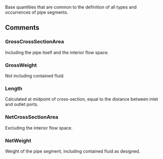 Base quantities that are common to the definition of all types and occurrences of pipe segments.

<!-- end of short definition -->



## Comments

### GrossCrossSectionArea

Including the pipe itself and the interior flow space.

### GrossWeight

Not including contained fluid.

### Length

Calculated at midpoint of cross-section, equal to the distance between inlet and outlet ports.

### NetCrossSectionArea

Excluding the interior flow space.

### NetWeight

Weight of the pipe segment, including contained fluid as designed.

